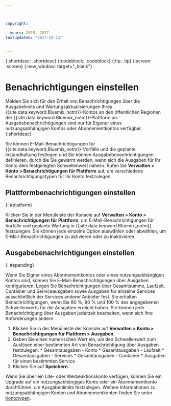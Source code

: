 ```yaml
---



copyright:

  years: 2015, 2017
lastupdated: "2017-12-11"


---
```


{:shortdesc: .shortdesc}
{:codeblock: .codeblock}
{:tip: .tip}
{:screen: .screen}
{:new_window: target="_blank"}

# Benachrichtigungen einstellen
Melden Sie sich für den Erhalt von Benachrichtigungen über die Ausgabelimits und Wartungsaktualisierungen Ihres {{site.data.keyword.Bluemix_notm}}-Kontos an den öffentlichen Regionen der {{site.data.keyword.Bluemix_notm}}-Plattform an. Ausgabebenachrichtigungen sind nur für Eigener eines nutzungsabhängigen Kontos oder Abonnementkontos verfügbar.
{:shortdesc}

Sie können E-Mail-Benachrichtigungen für {{site.data.keyword.Bluemix_notm}}-Vorfälle und die geplante Instandhaltung festlegen und Sie können Ausgabebenachrichtigungen definieren, durch die Sie gewarnt werden, wenn sich die Ausgaben für Ihr Konto dem festgelegten Schwellenwert nähern. Rufen Sie **Verwalten > Konto > Benachrichtigungen für Plattform** auf, um verschiedene Benachrichtigungstypen für Ihr Konto festzulegen.

## Plattformbenachrichtigungen einstellen
{: #platform}

Klicken Sie in der Menüleiste der Konsole auf **Verwalten > Konto > Benachrichtigungen für Plattform**, um E-Mail-Benachrichtigungen für Vorfälle und geplante Wartung in {{site.data.keyword.Bluemix_notm}} festzulegen. Sie können jede einzelne Option auswählen oder abwählen, um E-Mail-Benachrichtigungen zu aktivieren oder zu inaktivieren.

## Ausgabebenachrichtigungen einstellen
{: #spending}

Wenn Sie Eigner eines Abonnementkontos oder eines nutzungsabhängigen Kontos sind, können Sie E-Mail-Benachrichtigungen über Ausgaben konfigurieren. Legen Sie Benachrichtigungen über Gesamtsumme, Laufzeit, Container und Serviceausgaben sowie Ausgaben für einzelne Services ausschließlich der Services anderer Anbieter fest. Sie erhalten Benachrichtigungen, wenn Sie 80 %, 90 % und 100 % des angegebenen Schwellenwerts für die Ausgaben erreicht haben. Sie können jede Benachrichtigung über Ausgaben jederzeit bearbeiten, wenn sich Ihre Anforderungen ändern.

  1. Klicken Sie in der Menüleiste der Konsole auf **Verwalten > Konto > Benachrichtigungen für Plattform > Ausgaben**.
  2. Geben Sie einen numerischen Wert ein, um den Schwellenwert zum Auslösen einer bestimmten Art von Benachrichtigung über Ausgaben festzulegen:
    * Gesamtausgaben - Konto
    * Gesamtausgaben - Laufzeit
    * Gesamtausgaben - Services
    * Gesamtausgaben - Container
    * Ausgaben für einen bestimmten Service
  3. Klicken Sie auf **Speichern**.

Wenn Sie über ein Lite- oder Werbeaktionskonto verfügen, können Sie ein Upgrade auf ein nutzungsabhängiges Konto oder ein Abonnementkonto durchführen, um Ausgabenlimits festzulegen. Weitere Informationen zu nutzungsabhängigen Konten und Abonnementkonten finden Sie unter [Kontotypen](/docs/pricing/index.html).
